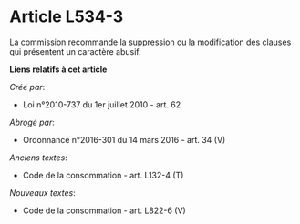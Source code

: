 # Article L534-3

La commission recommande la suppression ou la modification des clauses qui présentent un caractère abusif.

**Liens relatifs à cet article**

_Créé par_:

  - Loi n°2010-737 du 1er juillet 2010 - art. 62

_Abrogé par_:

  - Ordonnance n°2016-301 du 14 mars 2016 - art. 34 (V)

_Anciens textes_:

  - Code de la consommation - art. L132-4 (T)

_Nouveaux textes_:

  - Code de la consommation - art. L822-6 (V)
